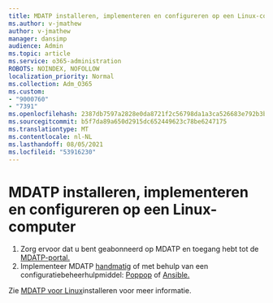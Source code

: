 ```yaml
---
title: MDATP installeren, implementeren en configureren op een Linux-computer
ms.author: v-jmathew
author: v-jmathew
manager: dansimp
audience: Admin
ms.topic: article
ms.service: o365-administration
ROBOTS: NOINDEX, NOFOLLOW
localization_priority: Normal
ms.collection: Adm_O365
ms.custom:
- "9000760"
- "7391"
ms.openlocfilehash: 2387db7597a2828e0da8721f2c56798da1a3ca526683e792b3b5828a05139df7
ms.sourcegitcommit: b5f7da89a650d2915dc652449623c78be6247175
ms.translationtype: MT
ms.contentlocale: nl-NL
ms.lasthandoff: 08/05/2021
ms.locfileid: "53916230"
---
```

# <a name="install-deploy-and-configure-mdatp-on-a-linux-machine"></a>MDATP installeren, implementeren en configureren op een Linux-computer

1. Zorg ervoor dat u bent geabonneerd op MDATP en toegang hebt tot de [MDATP-portal.](https://go.microsoft.com/fwlink/?linkid=2144512)
2. Implementeer MDATP [handmatig](https://go.microsoft.com/fwlink/?linkid=2144809) of met behulp van een configuratiebeheerhulpmiddel: [Poppop](https://go.microsoft.com/fwlink/?linkid=2144715) of [Ansible.](https://go.microsoft.com/fwlink/?linkid=2144716)

Zie [MDATP voor Linux](https://go.microsoft.com/fwlink/?linkid=2144717)installeren voor meer informatie.
